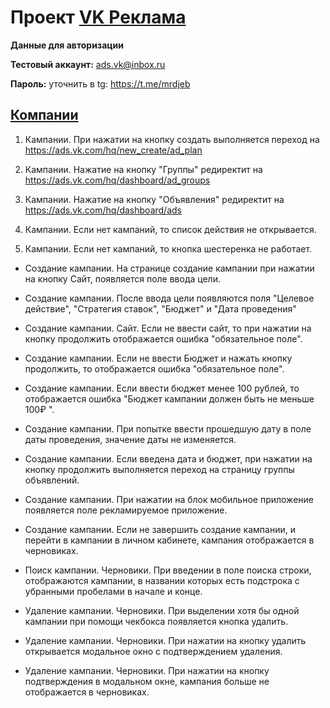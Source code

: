 # Проект [VK Реклама](https://ads.vk.com)

**Данные для авторизации**

**Тестовый аккаунт:** ads.vk@inbox.ru

**Пароль:** уточнить в tg: https://t.me/mrdjeb

## [Компании](https://ads.vk.com/hq/dashboard)

1. Кампании. При нажатии на кнопку создать выполняется переход на https://ads.vk.com/hq/new_create/ad_plan

2. Кампании. Нажатие на кнопку "Группы" редиректит на https://ads.vk.com/hq/dashboard/ad_groups

3. Кампании. Нажатие на кнопку "Объявления" редиректит на https://ads.vk.com/hq/dashboard/ads

4. Кампании. Если нет кампаний, то список действия не открывается.

5. Кампании. Если нет кампаний, то кнопка шестеренка не работает.

* Создание кампании. На странице создание кампании при нажатии на кнопку Сайт, появляется поле ввода цели.

* Создание кампании. После ввода цели появляются поля "Целевое действие", "Стратегия ставок", "Бюджет" и "Дата проведения"

* Создание кампании. Сайт. Если не ввести сайт, то при нажатии на кнопку продолжить отображается ошибка "обязательное поле".

* Создание кампании. Если не ввести Бюджет и нажать кнопку продолжить, то отображается ошибка "обязательное поле".

* Создание кампании. Если ввести бюджет менее 100 рублей, то отображается ошибка "Бюджет кампании должен быть не меньше 100₽ ".

* Создание кампании. При попытке ввести прошедшую дату в поле даты проведения, значение даты не изменяется.

* Создание кампании. Если введена дата и бюджет, при нажатии на кнопку продолжить выполняется переход на страницу группы объявлений.

* Создание кампании. При нажатии на блок мобильное приложение появляется поле рекламируемое приложение.


* Создание кампании. Если не завершить создание кампании, и перейти в кампании в личном кабинете, кампания отображается в черновиках.

* Поиск кампании. Черновики. При введении в поле поиска строки, отображаются кампании, в названии которых есть подстрока с убранными пробелами в начале и конце.

* Удаление кампании. Черновики. При выделении хотя бы одной кампании при помощи чекбокса появляется кнопка удалить.

* Удаление кампании. Черновики. При нажатии на кнопку удалить открывается модальное окно с подтверждением удаления.

* Удаление кампании. Черновики. При нажатии на кнопку подтверждения в модальном окне, кампания больше не отображается в черновиках.